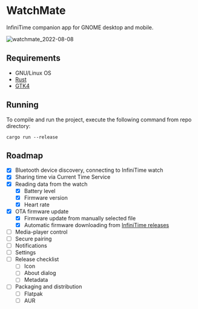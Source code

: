 # WatchMate

InfiniTime companion app for GNOME desktop and mobile.

![watchmate_2022-08-08](/uploads/9fafad857ab2cb6fffa2b9ab47d9a187/watchmate_2022-08-08.png)

## Requirements

- GNU/Linux OS
- [Rust](https://www.rust-lang.org/tools/install)
- [GTK4](https://gtk-rs.org/gtk4-rs/git/book/installation_linux.html)

## Running

To compile and run the project, execute the following command from repo directory:

```
cargo run --release
```

## Roadmap

- [x] Bluetooth device discovery, connecting to InfiniTime watch
- [x] Sharing time via Current Time Service
- [x] Reading data from the watch
    - [x] Battery level
    - [x] Firmware version
    - [x] Heart rate
- [x] OTA firmware update
    - [x] Firmware update from manually selected file
    - [x] Automatic firmware downloading from [InfiniTime releases](https://github.com/InfiniTimeOrg/InfiniTime/releases)
- [ ] Media-player control
- [ ] Secure pairing
- [ ] Notifications
- [ ] Settings
- [ ] Release checklist
    - [ ] Icon
    - [ ] About dialog
    - [ ] Metadata
- [ ] Packaging and distribution
    - [ ] Flatpak
    - [ ] AUR
